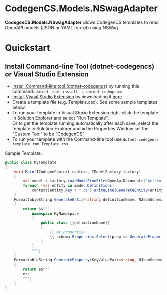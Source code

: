 # CodegenCS.Models.NSwagAdapter

**CodegenCS.Models.NSwagAdapter** allows CodegenCS templates to read OpenAPI models (JSON or YAML format) using NSWag

# <a name="quickstart"></a>Quickstart

## Install Command-line Tool (dotnet-codegencs) or Visual Studio Extension

- [Install Command-line tool (dotnet-codegencs)]((https://github.com/CodegenCS/CodegenCS/tree/master/src/dotnet-codegencs#quickstart)) by running this command: ```dotnet tool install -g dotnet-codegencs```  
- [Install Visual Studio Extension](https://github.com/CodegenCS/CodegenCS/tree/master/src/VSExtensions#quickstart) by downloading it [here](https://marketplace.visualstudio.com/items?itemName=Drizin.CodegenCS)
- Create a template file (e.g. Template.csx). See some sample templates below.  
- To run your template in Visual Studio Extension right-click the template in Solution Explorer and select "Run Template".  
  Or to get the template running automatically after each save, select the template in Solution Explorer and in the Properties Window set the "Custom Tool" to be "CodegenCS"
- To run your template with the Command-line tool use `dotnet-codegencs template run Template.csx`

Sample Template:

```cs
public class MyTemplate
{
    void Main(ICodegenContext context, IModelFactory factory)
    {
        var model = factory.LoadModelFromFile<OpenApiDocument>("petstore-openapi3.json");
        foreach (var entity in model.Definitions)
            context[entity.Key + ".cs"].WriteLine(GenerateEntity(entity.Key, entity.Value));
    }
    FormattableString GenerateEntity(string definitionName, NJsonSchema.JsonSchema schema)
    {
        return $$"""
            namespace MyNamespace
            {
                public class {{definitionName}}
                {
                    // my properties...
                    {{ schema.Properties.Select(prop => GenerateProperty(prop)) }}
                }
            }
            """;
    }
    FormattableString GenerateProperty(KeyValuePair<string, NJsonSchema.JsonSchemaProperty> prop)
    {
        return $$"""
        etc
        """;
    }
}
```